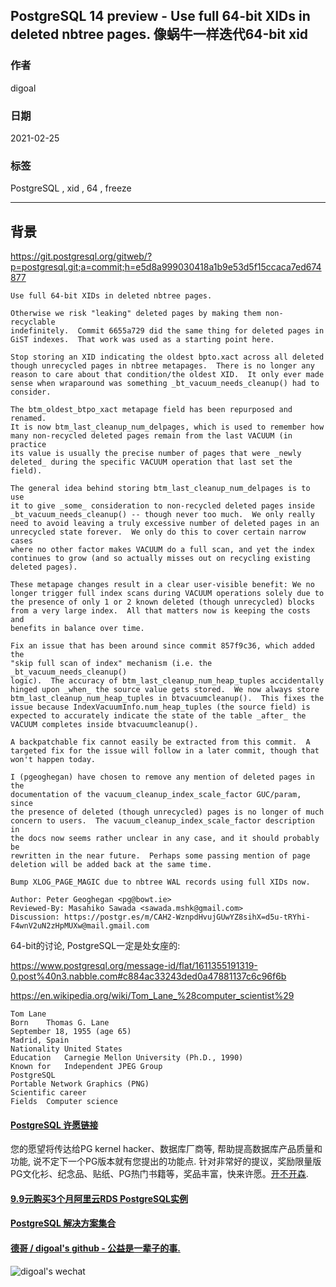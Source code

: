 ## PostgreSQL 14 preview - Use full 64-bit XIDs in deleted nbtree pages. 像蜗牛一样迭代64-bit xid    
        
### 作者        
digoal        
        
### 日期        
2021-02-25         
        
### 标签        
PostgreSQL , xid , 64 , freeze       
        
----        
        
## 背景        
https://git.postgresql.org/gitweb/?p=postgresql.git;a=commit;h=e5d8a999030418a1b9e53d5f15ccaca7ed674877    
    
```    
Use full 64-bit XIDs in deleted nbtree pages.    
    
Otherwise we risk "leaking" deleted pages by making them non-recyclable    
indefinitely.  Commit 6655a729 did the same thing for deleted pages in    
GiST indexes.  That work was used as a starting point here.    
    
Stop storing an XID indicating the oldest bpto.xact across all deleted    
though unrecycled pages in nbtree metapages.  There is no longer any    
reason to care about that condition/the oldest XID.  It only ever made    
sense when wraparound was something _bt_vacuum_needs_cleanup() had to    
consider.    
    
The btm_oldest_btpo_xact metapage field has been repurposed and renamed.    
It is now btm_last_cleanup_num_delpages, which is used to remember how    
many non-recycled deleted pages remain from the last VACUUM (in practice    
its value is usually the precise number of pages that were _newly    
deleted_ during the specific VACUUM operation that last set the field).    
    
The general idea behind storing btm_last_cleanup_num_delpages is to use    
it to give _some_ consideration to non-recycled deleted pages inside    
_bt_vacuum_needs_cleanup() -- though never too much.  We only really    
need to avoid leaving a truly excessive number of deleted pages in an    
unrecycled state forever.  We only do this to cover certain narrow cases    
where no other factor makes VACUUM do a full scan, and yet the index    
continues to grow (and so actually misses out on recycling existing    
deleted pages).    
    
These metapage changes result in a clear user-visible benefit: We no    
longer trigger full index scans during VACUUM operations solely due to    
the presence of only 1 or 2 known deleted (though unrecycled) blocks    
from a very large index.  All that matters now is keeping the costs and    
benefits in balance over time.    
    
Fix an issue that has been around since commit 857f9c36, which added the    
"skip full scan of index" mechanism (i.e. the _bt_vacuum_needs_cleanup()    
logic).  The accuracy of btm_last_cleanup_num_heap_tuples accidentally    
hinged upon _when_ the source value gets stored.  We now always store    
btm_last_cleanup_num_heap_tuples in btvacuumcleanup().  This fixes the    
issue because IndexVacuumInfo.num_heap_tuples (the source field) is    
expected to accurately indicate the state of the table _after_ the    
VACUUM completes inside btvacuumcleanup().    
    
A backpatchable fix cannot easily be extracted from this commit.  A    
targeted fix for the issue will follow in a later commit, though that    
won't happen today.    
    
I (pgeoghegan) have chosen to remove any mention of deleted pages in the    
documentation of the vacuum_cleanup_index_scale_factor GUC/param, since    
the presence of deleted (though unrecycled) pages is no longer of much    
concern to users.  The vacuum_cleanup_index_scale_factor description in    
the docs now seems rather unclear in any case, and it should probably be    
rewritten in the near future.  Perhaps some passing mention of page    
deletion will be added back at the same time.    
    
Bump XLOG_PAGE_MAGIC due to nbtree WAL records using full XIDs now.    
    
Author: Peter Geoghegan <pg@bowt.ie>    
Reviewed-By: Masahiko Sawada <sawada.mshk@gmail.com>    
Discussion: https://postgr.es/m/CAH2-WznpdHvujGUwYZ8sihX=d5u-tRYhi-F4wnV2uN2zHpMUXw@mail.gmail.com    
```    
    
64-bit的讨论, PostgreSQL一定是处女座的:      
    
https://www.postgresql.org/message-id/flat/1611355191319-0.post%40n3.nabble.com#c884ac33243ded0a47881137c6c96f6b    
           
https://en.wikipedia.org/wiki/Tom_Lane_%28computer_scientist%29     
  
```  
Tom Lane  
Born	Thomas G. Lane  
September 18, 1955 (age 65)  
Madrid, Spain  
Nationality	United States  
Education	Carnegie Mellon University (Ph.D., 1990)  
Known for	Independent JPEG Group  
PostgreSQL  
Portable Network Graphics (PNG)  
Scientific career  
Fields	Computer science  
```  
  
  
#### [PostgreSQL 许愿链接](https://github.com/digoal/blog/issues/76 "269ac3d1c492e938c0191101c7238216")
您的愿望将传达给PG kernel hacker、数据库厂商等, 帮助提高数据库产品质量和功能, 说不定下一个PG版本就有您提出的功能点. 针对非常好的提议，奖励限量版PG文化衫、纪念品、贴纸、PG热门书籍等，奖品丰富，快来许愿。[开不开森](https://github.com/digoal/blog/issues/76 "269ac3d1c492e938c0191101c7238216").  
  
  
#### [9.9元购买3个月阿里云RDS PostgreSQL实例](https://www.aliyun.com/database/postgresqlactivity "57258f76c37864c6e6d23383d05714ea")
  
  
#### [PostgreSQL 解决方案集合](https://yq.aliyun.com/topic/118 "40cff096e9ed7122c512b35d8561d9c8")
  
  
#### [德哥 / digoal's github - 公益是一辈子的事.](https://github.com/digoal/blog/blob/master/README.md "22709685feb7cab07d30f30387f0a9ae")
  
  
![digoal's wechat](../pic/digoal_weixin.jpg "f7ad92eeba24523fd47a6e1a0e691b59")
  
